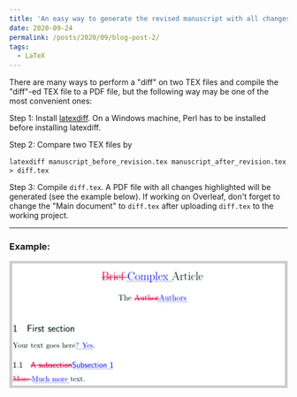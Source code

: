 ```yaml
---
title: 'An easy way to generate the revised manuscript with all changes highlighted'
date: 2020-09-24
permalink: /posts/2020/09/blog-post-2/
tags:
  - LaTeX
---
```


 

There are many ways to perform a "diff" on two TEX files and compile the "diff"-ed TEX file to a PDF file, but the following way may be one of the most convenient ones:

Step 1: Install [latexdiff](https://www.ctan.org/pkg/latexdiff). On a Windows machine, Perl has to be installed before installing latexdiff. 

Step 2: Compare two TEX files by 

```
latexdiff manuscript_before_revision.tex manuscript_after_revision.tex > diff.tex
```

Step 3: Compile `diff.tex`. A PDF file with all changes highlighted will be generated (see the example below). If working on Overleaf, don't forget to change the "Main document" to `diff.tex` after uploading `diff.tex` to the working project.


---------------------

### Example:

![](/images/latexdiff.jpg)





